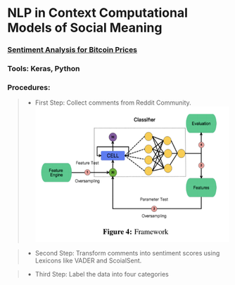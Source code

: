# NLP in Context Computational Models of Social Meaning


### [Sentiment Analysis for Bitcoin Prices](https://drive.google.com/file/d/148yOFW1_obxXyP_dUzvuCLlQj6-7ehhI/view?usp=sharing)

### Tools: Keras, Python

### Procedures:
>* First Step: Collect comments from Reddit Community.
![](https://github.com/16GMCN/Bitcoin-Sentiment-Analysis/blob/master/pic/architecture.png)

>* Second Step: Transform comments into sentiment scores using Lexicons like VADER and ScoialSent.

>*  Third Step: Label the data into four categories





